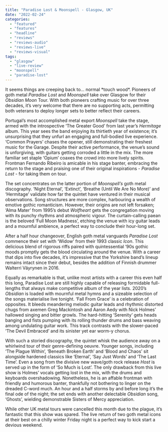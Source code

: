 ```yaml
---
title: "Paradise Lost & Moonspell - Glasgow, UK"
date: "2022-02-24"
categories: 
  - "featured"
  - "features"
  - "headline"
  - "reviews"
  - "reviews-audio"
  - "reviews-live"
  - "reviews-visual"
tags: 
  - "glasgow"
  - "live-review"
  - "moonspell"
  - "paradise-lost"
---
```


It seems things are creeping back to… normal \*touch wood\*. Pioneers of goth metal _Paradise Lost_ and _Moonspell_ take over Glasgow for their _Obsidian Moon_ Tour. With both pioneers crafting music for over three decades, it’s very welcome that there are no supporting acts, permitting both veterans to deploy longer sets to better reflect their careers.

Portugal’s most accomplished metal export _Moonspell_ take the stage, armed with the introspective ‘The Greater Good’ from last year’s _Hermitage_ album. This year sees the band enjoying its thirtieth year of existence; it’s unsurprising that they unfurl an engaging and full-bodied live experience. ‘Common Prayers’ chases the opener, still demonstrating their freshest music for the Garage. Despite their active performance, the venue’s sound is unforgiving, with guitars getting corroded a little in the mix. The more familiar set staple ‘Opium’ coaxes the crowd into more lively spirits. Frontman Fernando Ribeiro is amicable in his stage banter, embracing the return to the stage and praising one of their original inspirations - _Paradise Lost_ - for taking them on tour. 

The set concentrates on the latter portion of _Moonspell’s_ goth metal discography. ‘Night Eternal’, ‘Extinct’, ‘Breathe (Until We Are No More)’ and ‘Hermitage’ validate how far the quintet have ventured in their musical observations. Song structures are more complex, harbouring a wealth of emotive gothic romanticism. However, their origins are not left forsaken; ‘Alma Mater’ from 1995’s debut _Wolfheart_ gets the congregation moving with its punchy rhythms and atmospheric vigour. The curtain-calling paean is the beloved ‘Full Moon Madness’, etching the venue with icy guitar leads and a mournful ambience, a perfect way to conclude their hour-long set.

After a half hour changeover, English goth metal vanguards _Paradise Lost_ commence their set with ‘Widow’ from their 1993 classic _Icon_. This delicious blend of rigorous riffs paired with quintessential ‘90s gothic moods promptly gets the blood circulating around the venue. With a career that dips into five decades, it’s impressive that the Yorkshire band’s lineup remains intact since their debut, besides the addition of Finnish drummer Walterri Väyrynen in 2016.

Equally as remarkable is that, unlike most artists with a career this even half this long, Paradise Lost are still highly capable of releasing formidable full-lengths that always make competitive album of the year lists. 2020’s _Obsidian_ is loaded with mournful metal hymns and a sizeable selection of the songs materialise live tonight. ‘Fall From Grace’ is a celebration of opposites. It bleeds meandering melodic guitar leads and rhythmic distorted chugs from axemen Greg Mackintosh and Aaron Aedy with Nick Holmes’ hallowed singing and bitter growls. The hard-hitting ‘Serenity’ gets heads banging and fists pumping with its rolling thunder drums and bass weaving among undulating guitar work. This track contrasts with the slower-paced ‘The Devil Embraced’ and its sinister yet ear worm-y chorus. 

With such a storied discography, the quintet whisk the audience away on a whirlwind tour of their genre-defining oeuvre. Younger songs, including ‘The Plague Within’, ‘Beneath Broken Earth’ and ‘Blood and Chaos’ sit alongside hardened classics like ‘Eternal’, ‘Say Just Words’ and ‘The Last Time’. Even a song from the divisive new wave/goth rock release _Host_ is served up in the form of ‘So Much is Lost’. The only drawback from this live show is Holmes’ vocals getting lost in the mix, with the drums and keyboards overshadowing. Nonetheless, he is an affable frontman with friendly and humorous banter, thankfully not bothering to linger on the dreaded C-word much. An hour and a half storms by and before long it’s the final ode of the night; the set ends with another delectable _Obsidian_ song, ‘Ghosts’, wielding demonstrable Sisters of Mercy appreciation. 

While other UK metal tours were cancelled this month due to the plague, it’s fantastic that this show was spared. The live return of two goth metal icons at their best on a chilly winter Friday night is a perfect way to kick start a devious weekend.
